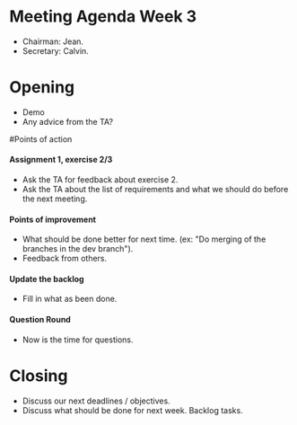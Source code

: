 # Meeting Agenda Week 3
- Chairman: Jean.
- Secretary: Calvin.

# Opening
- Demo
- Any advice from the TA?

#Points of action
#### Assignment 1, exercise 2/3
- Ask the TA for feedback about exercise 2.
- Ask the TA about the list of requirements and what we should do before the next meeting.

#### Points of improvement
- What should be done better for next time. (ex: "Do merging of the branches in the dev branch").
- Feedback from others.

#### Update the backlog
- Fill in what as been done.

#### Question Round
- Now is the time for questions.

# Closing
- Discuss our next deadlines / objectives.
- Discuss what should be done for next week. Backlog tasks.
